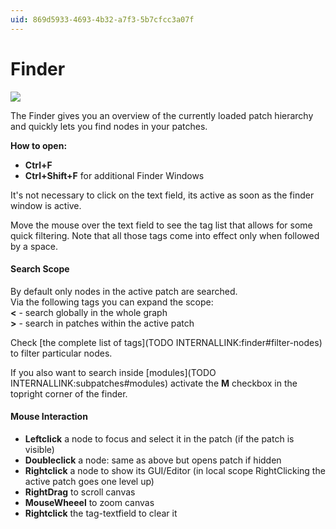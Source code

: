 ```yaml
---
uid: 869d5933-4693-4b32-a7f3-5b7cfcc3a07f
---
```


# Finder


![](~/img/vvvv_Finder2.png "")   



The Finder gives you an overview of the currently loaded patch hierarchy and quickly lets you find nodes in your patches.   

**How to open:**  
* **Ctrl+F**   
* **Ctrl+Shift+F** for additional Finder Windows  

It's not necessary to click on the text field, its active as soon as the finder window is active.   

Move the mouse over the text field to see the tag list that allows for some quick filtering. Note that all those tags come into effect only when followed by a space.  


#### Search Scope
By default only nodes in the active patch are searched.   
Via the following tags you can expand the scope:  
**<** - search globally in the whole graph  
**>** - search in patches within the active patch  

Check [the complete list of tags](TODO INTERNALLINK:finder#filter-nodes) to filter particular nodes.  

If you also want to search inside [modules](TODO INTERNALLINK:subpatches#modules) activate the **M** checkbox in the topright corner of the finder.  


#### Mouse Interaction
* **Leftclick** a node to focus and select it in the patch (if the patch is visible)  
* **Doubleclick** a node: same as above but opens patch if hidden  
* **Rightclick** a node to show its GUI/Editor (in local scope RightClicking the active patch goes one level up)  
* **RightDrag** to scroll canvas  
* **MouseWheeel** to zoom canvas  
* **Rightclick** the tag-textfield to clear it  


